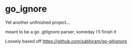 # go_ignore

Yet another unfinished project...

 meant to be a go .gitignore parser, someday I'll finish it

Loosely based off https://github.com/sabhiram/go-gitignore



